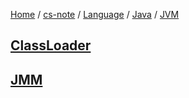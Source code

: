 [Home](https://mengxianbin.github.io) /
[cs-note](https://mengxianbin.github.io/cs-note/content) /
[Language](https://mengxianbin.github.io/cs-note/content/Language) /
[Java](https://mengxianbin.github.io/cs-note/content/Language/Java) /
[JVM](https://mengxianbin.github.io/cs-note/content/Language/Java/JVM)

## [ClassLoader](https://mengxianbin.github.io/cs-note/content/Language/Java/JVM/ClassLoader)

## [JMM](https://mengxianbin.github.io/cs-note/content/Language/Java/JVM/JMM)
